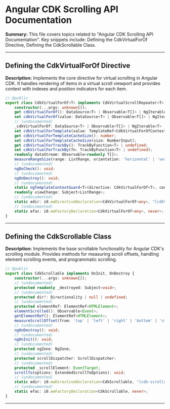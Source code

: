 # Angular CDK Scrolling API Documentation

**Summary:** This file covers topics related to "Angular CDK Scrolling API Documentation". Key snippets include: Defining the CdkVirtualForOf Directive, Defining the CdkScrollable Class.

---

## Defining the CdkVirtualForOf Directive

**Description:** Implements the core directive for virtual scrolling in Angular CDK. It handles rendering of items in a virtual scroll viewport and provides context with indexes and position indicators for each item.

```typescript
// @public
export class CdkVirtualForOf<T> implements CdkVirtualScrollRepeater<T>, CollectionViewer, DoCheck, OnDestroy {
    constructor(...args: unknown[]);
    get cdkVirtualForOf(): DataSource<T> | Observable<T[]> | NgIterable<T> | null | undefined;
    set cdkVirtualForOf(value: DataSource<T> | Observable<T[]> | NgIterable<T> | null | undefined);
    // (undocumented)
    _cdkVirtualForOf: DataSource<T> | Observable<T[]> | NgIterable<T> | null | undefined;
    set cdkVirtualForTemplate(value: TemplateRef<CdkVirtualForOfContext<T>>);
    get cdkVirtualForTemplateCacheSize(): number;
    set cdkVirtualForTemplateCacheSize(size: NumberInput);
    get cdkVirtualForTrackBy(): TrackByFunction<T> | undefined;
    set cdkVirtualForTrackBy(fn: TrackByFunction<T> | undefined);
    readonly dataStream: Observable<readonly T[]>;
    measureRangeSize(range: ListRange, orientation: 'horizontal' | 'vertical'): number;
    // (undocumented)
    ngDoCheck(): void;
    // (undocumented)
    ngOnDestroy(): void;
    // (undocumented)
    static ngTemplateContextGuard<T>(directive: CdkVirtualForOf<T>, context: unknown): context is CdkVirtualForOfContext<T>;
    readonly viewChange: Subject<ListRange>;
    // (undocumented)
    static ɵdir: i0.ɵɵDirectiveDeclaration<CdkVirtualForOf<any>, "[cdkVirtualFor][cdkVirtualForOf]", never, { "cdkVirtualForOf": { "alias": "cdkVirtualForOf"; "required": false; }; "cdkVirtualForTrackBy": { "alias": "cdkVirtualForTrackBy"; "required": false; }; "cdkVirtualForTemplate": { "alias": "cdkVirtualForTemplate"; "required": false; }; "cdkVirtualForTemplateCacheSize": { "alias": "cdkVirtualForTemplateCacheSize"; "required": false; }; }, {}, never, never, true, never>;
    // (undocumented)
    static ɵfac: i0.ɵɵFactoryDeclaration<CdkVirtualForOf<any>, never>;
}
```

---

## Defining the CdkScrollable Class

**Description:** Implements the base scrollable functionality for Angular CDK's scrolling module. Provides methods for measuring scroll offsets, handling element scrolling events, and programmatic scrolling.

```typescript
// @public
export class CdkScrollable implements OnInit, OnDestroy {
    constructor(...args: unknown[]);
    // (undocumented)
    protected readonly _destroyed: Subject<void>;
    // (undocumented)
    protected dir?: Directionality | null | undefined;
    // (undocumented)
    protected elementRef: ElementRef<HTMLElement>;
    elementScrolled(): Observable<Event>;
    getElementRef(): ElementRef<HTMLElement>;
    measureScrollOffset(from: 'top' | 'left' | 'right' | 'bottom' | 'start' | 'end'): number;
    // (undocumented)
    ngOnDestroy(): void;
    // (undocumented)
    ngOnInit(): void;
    // (undocumented)
    protected ngZone: NgZone;
    // (undocumented)
    protected scrollDispatcher: ScrollDispatcher;
    // (undocumented)
    protected _scrollElement: EventTarget;
    scrollTo(options: ExtendedScrollToOptions): void;
    // (undocumented)
    static ɵdir: i0.ɵɵDirectiveDeclaration<CdkScrollable, "[cdk-scrollable], [cdkScrollable]", never, {}, {}, never, never, true, never>;
    // (undocumented)
    static ɵfac: i0.ɵɵFactoryDeclaration<CdkScrollable, never>;
}
```

---